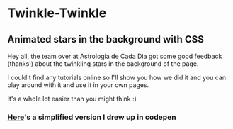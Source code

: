 # Twinkle-Twinkle

## Animated stars in the background with CSS

Hey all, the team over at Astrologia de Cada Dia got some good feedback (thanks!) about the twinkling stars in the background of the page.

I could't find any tutorials online so I'll show you how we did it and you can play around with it and use it in your own pages.

It's a whole lot easier than you might think :)

### [Here](https://codepen.io/2sexi4skool/pen/mdOZaqw)'s a simplified version I drew up in codepen
